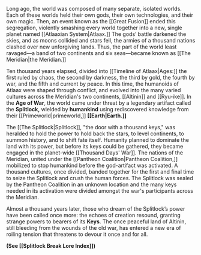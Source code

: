 Long ago, the world was composed of many separate, isolated worlds. Each of these worlds held their own gods, their own technologies, and their own magic. Then, an event known as the [[Great Fusion]] ended this segregation, violently smashing every world together into a new, single planet named [[Atlaaxian System|Atlaax.]] The gods’ battle darkened the skies, and as moons collided and stars fell, the armies of a thousand nations clashed over new unforgiving lands. Thus, the part of the world least ravaged—a band of two continents and six seas—became known as [[The Meridian|the Meridian.]]

Ten thousand years elapsed, divided into [[Timeline of Atlaax|Ages:]] the first ruled by chaos, the second by darkness, the third by gold, the fourth by war, and the fifth and current by peace. In this time, the humanoids of Atlaax were shaped through conflict, and evolved into the many varied cultures across the Meridian's two continents, [[Altinin]] and [[Ryu-ike]]. In the **Age of War**, the world came under threat by a legendary artifact called the **Splitlock,** wielded by **humankind** using rediscovered knowledge from their [[Primeworld|primeworld,]] **[[Earth|Earth.]]** 

The [[The Splitlock|Splitlock]], "the door with a thousand keys," was heralded to hold the power to hold back the stars, to level continents, to summon history, and to shift fate itself. Humanity planned to dominate the land with its power, but before its keys could be gathered, they became engaged in the planet-wide [[Thousand Days' War]]. The nations of the Meridian, united under the [[Pantheon Coalition|Pantheon Coalition,]] mobilized to stop humankind before the god-artifact was activated. A thousand cultures, once divided, banded together for the first and final time to seize the Splitlock and crush the human forces. The Splitlock was sealed by the Pantheon Coalition in an unknown location and the many keys needed in its activation were divided amongst the war's participants across the Meridian.

Almost a thousand years later, those who dream of the Splitlock’s power have been called once more: the echoes of creation resound, granting strange powers to bearers of its **Keys**. The once peaceful land of Altinin, still bleeding from the wounds of the old war, has entered a new era of roiling tension that threatens to devour it once and for all.

**(See [[Splitlock Break Lore Index]])**